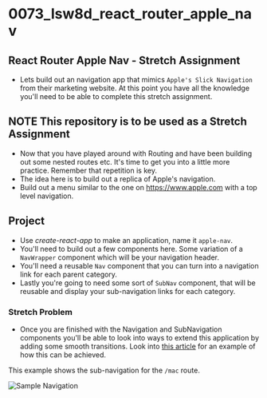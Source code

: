 # 0073_lsw8d_react_router_apple_nav

## React Router Apple Nav - Stretch Assignment

* Lets build out an navigation app that mimics `Apple's Slick Navigation` from their marketing website. At this point you have all the knowledge you'll need to be able to complete this stretch assignment.

## **NOTE** This repository is to be used as a Stretch Assignment

* Now that you have played around with Routing and have been building out some nested routes etc. It's time to get you into a little more practice. Remember that repetition is key.
* The idea here is to build out a replica of Apple's navigation.
* Build out a menu similar to the one on https://www.apple.com with a top level navigation.

## Project

* Use _create-react-app_ to make an application, name it `apple-nav`.
* You'll need to build out a few components here. Some variation of a `NavWrapper` component which will be your navigation header.
* You'll need a reusable `Nav` component that you can turn into a navigation link for each parent category.
* Lastly you're going to need some sort of `SubNav` component, that will be reusable and display your sub-navigation links for each category.

### Stretch Problem

* Once you are finished with the Navigation and SubNavigation components you'll be able to look into ways to extend this application by adding some smooth transitions. Look into [this article](https://hackernoon.com/animated-page-transitions-with-react-router-4-reacttransitiongroup-and-animated-1ca17bd97a1a) for an example of how this can be achieved.

This example shows the sub-navigation for the `/mac` route.

![Sample Navigation](images/sample.png)
